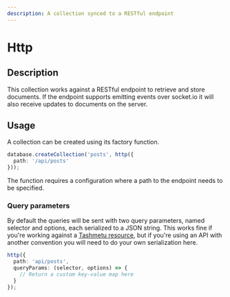 ```yaml
---
description: A collection synced to a RESTful endpoint
---
```


# Http

## Description

This collection works against a RESTful endpoint to retrieve and store documents. If the endpoint supports emitting events over socket.io it will also receive updates to documents on the server.

## Usage

A collection can be created using its factory function.

```typescript
database.createCollection('posts', http({
  path: '/api/posts'
}));
```

The function requires a configuration where a path to the endpoint needs to be specified.

### Query parameters

By default the queries will be sent with two query parameters, named selector and options, each serialized to a JSON string. This works fine if you're working against a [Tashmetu resource](https://ziggurat.gitbook.io/tashmetu/documentation/controllers/resource), but if you're using an API with another convention you will need to do your own serialization here.

```typescript
http({
  path: 'api/posts',
  queryParams: (selector, options) => {
    // Return a custom key-value map here
  }
});
```



